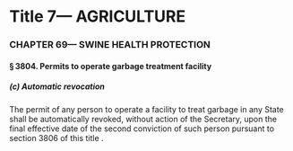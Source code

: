 
# Title 7— AGRICULTURE
### CHAPTER 69— SWINE HEALTH PROTECTION
#### § 3804. Permits to operate garbage treatment facility
##### (c) Automatic revocation

The permit of any person to operate a facility to treat garbage in any State shall be automatically revoked, without action of the Secretary, upon the final effective date of the second conviction of such person pursuant to section 3806 of this title .
